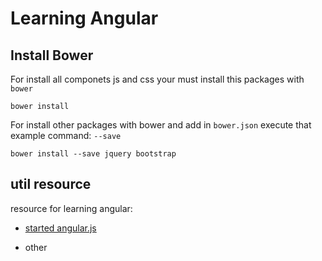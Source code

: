 
# Learning Angular

## Install **Bower**

For install all componets js and css your must install this packages with 
`bower`
	
	bower install


For install other packages with bower and add in `bower.json`
execute that example command: `--save`

	bower install --save jquery bootstrap


## util resource

resource for learning angular:
* [started angular.js](https://egghead.io/series/angularjs-app-from-scratch-getting-started?__s=sbzuzidhx9mtgvonqhu6&utm_campaign=learn-how-to-build-an-angularjs-app-from-scratch&utm_medium=email&utm_source=angular-email-course)

* other

